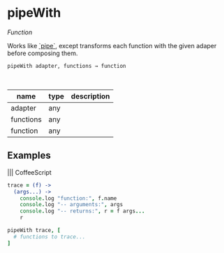 # pipeWith

_Function_

Works like [&#x60;pipe&#x60;](#pipe), except transforms each function with the given adaper before composing them.

<pre><code>pipeWith adapter, functions &rarr; function</code></pre>
<br>

| name | type | description |
|------|------|-------------|
|adapter|any||
|functions|any||
|function|any||


## Examples


 ||| CoffeeScript 
```coffeescript 
trace = (f) ->
  (args...) ->
    console.log "function:", f.name
    console.log "-- arguments:", args
    console.log "-- returns:", r = f args...
    r

pipeWith trace, [
  # functions to trace...
]
```

